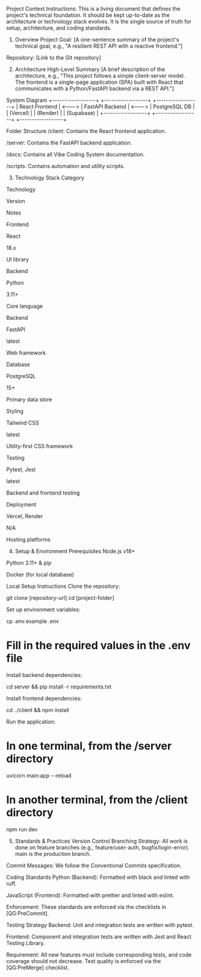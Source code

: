 Project Context
Instructions: This is a living document that defines the project's technical foundation. It should
be kept up-to-date as the architecture or technology stack evolves. It is the single source of truth
for setup, architecture, and coding standards.

1. Overview
Project Goal: [A one-sentence summary of the project's technical goal, e.g., "A resilient REST API
with a reactive frontend."]

Repository: [Link to the Git repository]

2. Architecture
High-Level Summary
[A brief description of the architecture, e.g., "This project follows a simple client-server model.
The frontend is a single-page application (SPA) built with React that communicates with a
Python/FastAPI backend via a REST API."]

System Diagram
+------------------+           +------------------+           +------------------+
| React Frontend   |   <--->   | FastAPI Backend  |   <--->   | PostgreSQL DB    |
| (Vercel)         |           | (Render)         |           | (Supabase)       |
+------------------+           +------------------+           +------------------+

Folder Structure
/client: Contains the React frontend application.

/server: Contains the FastAPI backend application.

/docs: Contains all Vibe Coding System documentation.

/scripts: Contains automation and utility scripts.

3. Technology Stack
Category

Technology

Version

Notes

Frontend

React

18.x

UI library

Backend

Python

3.11+

Core language

Backend

FastAPI

latest

Web framework

Database

PostgreSQL

15+

Primary data store

Styling

Tailwind CSS

latest

Utility-first CSS framework

Testing

Pytest, Jest

latest

Backend and frontend testing

Deployment

Vercel, Render

N/A

Hosting platforms

4. Setup & Environment
Prerequisites
Node.js v18+

Python 3.11+ & pip

Docker (for local database)

Local Setup Instructions
Clone the repository:

git clone [repository-url]
cd [project-folder]

Set up environment variables:

cp .env.example .env

# Fill in the required values in the .env file

Install backend dependencies:

cd server && pip install -r requirements.txt

Install frontend dependencies:

cd ../client && npm install

Run the application:

# In one terminal, from the /server directory

uvicorn main:app --reload

# In another terminal, from the /client directory

npm run dev

5. Standards & Practices
Version Control
Branching Strategy: All work is done on feature branches (e.g., feature/user-auth,
bugfix/login-error). main is the production branch.

Commit Messages: We follow the Conventional Commits specification.

Coding Standards
Python (Backend): Formatted with black and linted with ruff.

JavaScript (Frontend): Formatted with prettier and linted with eslint.

Enforcement: These standards are enforced via the checklists in [QG:PreCommit].

Testing Strategy
Backend: Unit and integration tests are written with pytest.

Frontend: Component and integration tests are written with Jest and React Testing Library.

Requirement: All new features must include corresponding tests, and code coverage should not
decrease. Test quality is enforced via the [QG:PreMerge] checklist.
